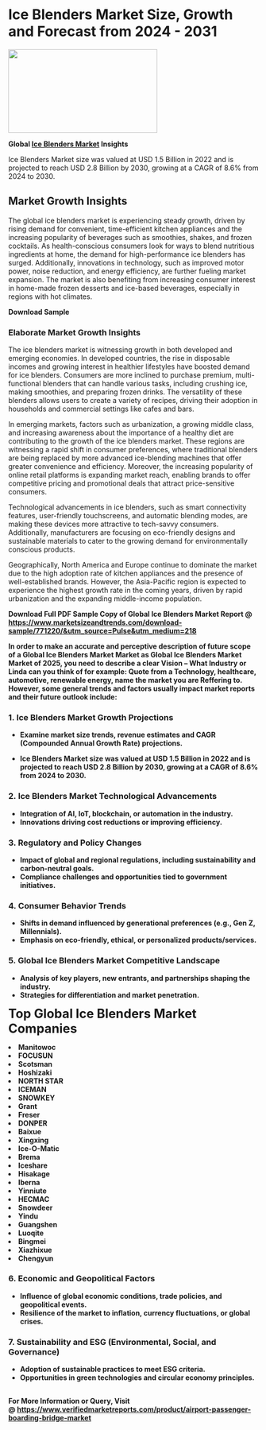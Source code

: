 <H1>Ice Blenders Market Size, Growth and Forecast from 2024 - 2031</H1><img class="aligncenter size-medium wp-image-584254" src="https://thirdeyenews.in/wp-content/uploads/2024/09/Global-Market-Research-300x168.jpeg" alt="" width="300" height="168" /><p><strong>Global&nbsp;<a href="https://www.marketsizeandtrends.com/download-sample/771220/&amp;utm_source=Pulse&amp;utm_medium=218">Ice Blenders Market</a> Insights</strong></p><p>Ice Blenders Market size was valued at USD 1.5 Billion in 2022 and is projected to reach USD 2.8 Billion by 2030, growing at a CAGR of 8.6% from 2024 to 2030.</p><p><h2>Market Growth Insights</h2> <p>The global ice blenders market is experiencing steady growth, driven by rising demand for convenient, time-efficient kitchen appliances and the increasing popularity of beverages such as smoothies, shakes, and frozen cocktails. As health-conscious consumers look for ways to blend nutritious ingredients at home, the demand for high-performance ice blenders has surged. Additionally, innovations in technology, such as improved motor power, noise reduction, and energy efficiency, are further fueling market expansion. The market is also benefiting from increasing consumer interest in home-made frozen desserts and ice-based beverages, especially in regions with hot climates.</p> <p><strong>Download Sample</strong></p> <h3>Elaborate Market Growth Insights</h3> <p>The ice blenders market is witnessing growth in both developed and emerging economies. In developed countries, the rise in disposable incomes and growing interest in healthier lifestyles have boosted demand for ice blenders. Consumers are more inclined to purchase premium, multi-functional blenders that can handle various tasks, including crushing ice, making smoothies, and preparing frozen drinks. The versatility of these blenders allows users to create a variety of recipes, driving their adoption in households and commercial settings like cafes and bars.</p> <p>In emerging markets, factors such as urbanization, a growing middle class, and increasing awareness about the importance of a healthy diet are contributing to the growth of the ice blenders market. These regions are witnessing a rapid shift in consumer preferences, where traditional blenders are being replaced by more advanced ice-blending machines that offer greater convenience and efficiency. Moreover, the increasing popularity of online retail platforms is expanding market reach, enabling brands to offer competitive pricing and promotional deals that attract price-sensitive consumers.</p> <p>Technological advancements in ice blenders, such as smart connectivity features, user-friendly touchscreens, and automatic blending modes, are making these devices more attractive to tech-savvy consumers. Additionally, manufacturers are focusing on eco-friendly designs and sustainable materials to cater to the growing demand for environmentally conscious products.</p> <p>Geographically, North America and Europe continue to dominate the market due to the high adoption rate of kitchen appliances and the presence of well-established brands. However, the Asia-Pacific region is expected to experience the highest growth rate in the coming years, driven by rapid urbanization and the expanding middle-income population.</p> <p><strong></p><p><span class=""><strong>Download Full PDF Sample Copy of Global Ice Blenders Market Report</strong> @ <a href="https://www.marketsizeandtrends.com/download-sample/771220/&amp;utm_source=Pulse&amp;utm_medium=218" target="_blank">https://www.marketsizeandtrends.com/download-sample/771220/&amp;utm_source=Pulse&amp;utm_medium=218</a></span></p><p>In order to make an accurate and perceptive description of future scope of a Global&nbsp;Ice Blenders Market Market as Global&nbsp;Ice Blenders Market Market of 2025, you need to describe a clear Vision &ndash; What Industry or Linda can you think of for example: Quote from a Technology, healthcare, automotive, renewable energy, name the market you are Reffering to. However, some general trends and factors usually impact market reports and their future outlook include:</p><h3>1.&nbsp;<strong>Ice Blenders Market Growth Projections</strong></h3><ul><li>Examine market size trends, revenue estimates and CAGR (Compounded Annual Growth Rate) projections.</li><li><p>Ice Blenders Market size was valued at USD 1.5 Billion in 2022 and is projected to reach USD 2.8 Billion by 2030, growing at a CAGR of 8.6% from 2024 to 2030.</p></li></ul><h3>2.&nbsp;<strong>Ice Blenders Market Technological Advancements</strong></h3><ul><li>Integration of AI, IoT, blockchain, or automation in the industry.</li><li>Innovations driving cost reductions or improving efficiency.</li></ul><h3>3.&nbsp;<strong>Regulatory and Policy Changes</strong></h3><ul><li>Impact of global and regional regulations, including sustainability and carbon-neutral goals.</li><li>Compliance challenges and opportunities tied to government initiatives.</li></ul><h3>4.&nbsp;<strong>Consumer Behavior Trends</strong></h3><ul><li>Shifts in demand influenced by generational preferences (e.g., Gen Z, Millennials).</li><li>Emphasis on eco-friendly, ethical, or personalized products/services.</li></ul><h3>5.&nbsp;<strong>Global Ice Blenders Market Competitive Landscape</strong></h3><ul><li>Analysis of key players, new entrants, and partnerships shaping the industry.</li><li>Strategies for differentiation and market penetration.</li></ul><p data-pm-slice="1 1 []"><span style="color: inherit; font-family: inherit; font-size: 25px;">Top Global Ice Blenders Market Companies</span></p><div class="" data-test-id=""><p><li>Manitowoc</li><li> FOCUSUN</li><li> Scotsman</li><li> Hoshizaki</li><li> NORTH STAR</li><li> ICEMAN</li><li> SNOWKEY</li><li> Grant</li><li> Freser</li><li> DONPER</li><li> Baixue</li><li> Xingxing</li><li> Ice-O-Matic</li><li> Brema</li><li> Iceshare</li><li> Hisakage</li><li> Iberna</li><li> Yinniute</li><li> HECMAC</li><li> Snowdeer</li><li> Yindu</li><li> Guangshen</li><li> Luoqite</li><li> Bingmei</li><li> Xiazhixue</li><li> Chengyun</li></p></div><h3>6.&nbsp;<strong>Economic and Geopolitical Factors</strong></h3><ul><li>Influence of global economic conditions, trade policies, and geopolitical events.</li><li>Resilience of the market to inflation, currency fluctuations, or global crises.</li></ul><h3>7.&nbsp;<strong>Sustainability and ESG (Environmental, Social, and Governance)</strong></h3><ul><li>Adoption of sustainable practices to meet ESG criteria.</li><li>Opportunities in green technologies and circular economy principles.</li></ul><h2><strong style="font-size: 14px;">For More Information or Query, Visit @&nbsp;</strong><a style="background-color: #ffffff; font-size: 14px;" href="https://www.marketsizeandtrends.com/report/ice-blenders-market/" target="_blank">https://www.verifiedmarketreports.com/product/airport-passenger-boarding-bridge-market</a></h2>
